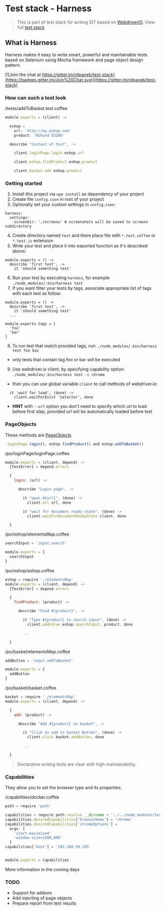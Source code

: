 # Test stack - Harness
> This is part of test stack for writing SIT based on [WebdriverIO](http://webdriver.io/). View full [test stack](https://github.com/test-stack)

## What is Harness
Harness makes it easy to write smart, powerful and maintainable tests based on Selenium 
using Mocha framework and page object design pattern.

[![Join the chat at https://gitter.im/rdpanek/test-stack](https://badges.gitter.im/Join%20Chat.svg)](https://gitter.im/rdpanek/test-stack)

### How can such a test look

/tests/addToBasket.test.coffee
```javascript
module.exports = (client) ->

  eshop =
    url: 'http://my.eshop.com'
    product: 'Nikond D3200'

  describe "Context of test", ->

    client.loginPage.login eshop.url

    client.eshop.findProduct eshop.product

    client.basket.add eshop.product
```

### Getting started

1) Install this project via `npm install` as dependency of your project
2) Create file `config.cson` in root of your project
3) Optionally set your custom settings in `config.cson`:

```
harness:
  settings:
    screenDir: './screens' # screenshots will be saved to screens subdirectory
```

4) Create directory named `test` and there place file with `*.test.coffee` or `*.test.js` extension
5) Write your test and place it into exported function as it's described above:

```
module.exports = () ->
  describe 'first test', ->
    it 'should something test'
```

6) Run your test by executing `harness`, for example `./node_modules/.bin/harness test`
7) If you want filter your tests by tags, associate appropriate list of tags with each test as follow:

```
module.exports = () ->
  describe 'first test', ->
    it 'should something test'
  ...
  
module.exports.tags = [
  'foo'
  'bar'
]
```

8) To run test that match provided tags, run: `./node_modules/.bin/harness test foo baz`
  - only tests that contain tag foo or bar will be executed
9) Use webdriver.io client, by specifying capability option: `./node_modules/.bin/harness test -c chrome`
  - then you can use global variable `client` to call methods of webdriver.io:
  
```
  it 'wait for load', (done) ->
    client.waitForExist 'selector', done
```
  - **HINT** with `--url` option you don't need to specify which url to load before first step, provided url
  will be automatically loaded before test

### PageObjects

These methods are [PageObjects](http://martinfowler.com/bliki/PageObject.html)
```javascript
.loginPage.login(), eshop.findProduct() and eshop.addToBasket()
```

/po/loginPage/loginPage.coffee
```javascript
module.exports = (client, depend) ->
  {TestError} = depend.errors

  {
    login: (url) ->

      describe "Login page", ->

        it "open #{url}", (done) ->
          client.url url, done

        it "wait for document ready state", (done) ->
          client.waitForDocumentReadyState client, done

  }

```

/po/eshop/elementsMap.coffee
```javascript
searchInput = 'input.search'

module.exports = {
  searchInput
}
```

/po/eshop/eshop.coffee
```javascript
eshop = require './elementsMap'
module.exports = (client, depend) ->
  {TestError} = depend.errors

  {
    findProduct: (product) ->

      describe "Find #{product}", ->

        it "Type #{product} to search input", (done) ->
          client.addValue eshop.searchInput, product, done

        ...

  }

```

/po/basket/elementsMap.coffee
```javascript
addButton = 'input.addToBasket'

module.exports = {
  addButton
}
```

/po/basket/basket.coffee
```javascript
basket = require './elementsMap'
module.exports = (client, depend) ->

  {
    add: (product) ->

      describe "Add #{product} to basket", ->

        it "Click on add to basket Button", (done) ->
          client.click basket.addButton, done

        ...

  }

```

> Declarative writing tests are clear with high maintainability.


### Capabilities

They allow you to set the browser type and its properties.

/capabilities/docker.coffee

```javascript
path = require 'path'

capabilities = require path.resolve __dirname + '../../node_modules/test-stack-webdriver/capabilities/global'
capabilities.desiredCapabilities['browserName'] = 'chrome'
capabilities.desiredCapabilities['chromeOptions'] =
  args: [
    'start-maximized'
    'window-size=1280,800'
  ]
capabilities['host'] = '192.168.59.105'


module.exports = capabilities
```

More information in the coming days

### TODO

- Support for addons
- Add injecting of page objects
- Prepare report from test results
